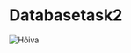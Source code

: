 # Databasetask2

![Hõiva](https://github.com/tammmargit/Databasetask2/assets/34056631/02cb2e37-ca58-430f-bdc4-7d1a77ee6ec1)
